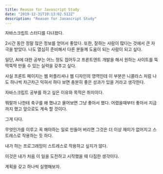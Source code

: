 ```yaml
---
title: Reason for Javascript Study
date: "2019-12-31T10:13:02.512Z"
description: "Reason for Javascript Study"
---
```


자바스크립트 스터디를 다녀왔다.

2시간 동안 정말 많은 정보를 얻어서 좋았다.
또한, 잘하는 사람이 많다는 것에서 큰 자극을 받았다.
나도 열심히 준비해서
다른 분들께 도움이 되는 사람이 되고 싶다.

일단, AI에 대한 공부는 어느 정도 접어두고
프론트엔트 개발을 해서 원하는 사이트를 뚝딱뚝딱 만들 수 있는
실력을 갖추고 싶다.

사실 프론트 페이지는 웹 퍼플리셔나 웹 디자인의 영역인데
이 부분은 니콜라스 처럼 나도 하나씩 차근차근 익혀서 하다 보면
충분히 좋은 성과가 있을 거라고 생각한다.

자바스크립트 공부를 하고 싶은 이유와 목적은
취미이다.

뭐랄까
나한테 축구를 왜 했냐고 물어보면
그냥 좋아서 했다.
어렸을때부터 좋아서 지금까지 했고
앞으로도 계속 할 것이다.

그게 다다.

무엇인가를 이루고 꼭 해야하는 일로 만들어 버리면
그것은 더 이상 재미가 없어지고
스트레스로 작용하는 듯 하다.

내가 하는 프로그래밍이
스트레스로 작용하고 싶지가 않다.

이것은 내가 처음 이 일을 도전하고 시작했을 때
다짐한 생각이다.

계획을 갖고 하나씩 실행해보자.
